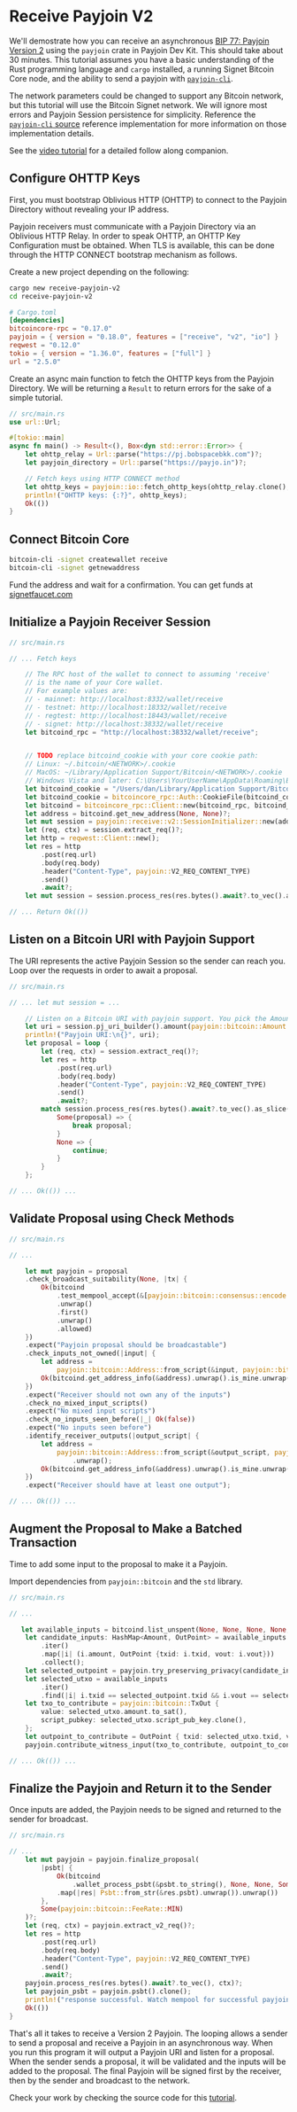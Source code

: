 # Receive Payjoin V2

We'll demostrate how you can receive an asynchronous [BIP 77: Payjoin Version 2](https://github.com/bitcoin/bips/pull/1483) using the `payjoin` crate in Payjoin Dev Kit. This should take about 30 minutes. This tutorial assumes you have a basic understanding of the Rust programming language and `cargo` installed, a running Signet Bitcoin Core node, and the ability to send a payjoin with [`payjoin-cli`](https://crates.io/crates/payjoin-cli).

The network parameters could be changed to support any Bitcoin network, but this tutorial will use the Bitcoin Signet network. We will ignore most errors and Payjoin Session persistence for simplicity. Reference the [`payjoin-cli` source](https://github.com/payjoin/rust-payjoin/tree/master/payjoin-cli) reference implementation for more information on those implementation details.

See the [video tutorial](https://www.youtube.com/watch?v=pybCDYbrgeQ) for a detailed follow along companion.

## Configure OHTTP Keys

First, you must bootstrap Oblivious HTTP (OHTTP) to connect to the Payjoin Directory without revealing your IP address.

Payjoin receivers must communicate with a Payjoin Directory via an Oblivious HTTP Relay. In order to speak OHTTP, an OHTTP Key Configuration must be obtained. When TLS is available, this can be done through the HTTP CONNECT bootstrap mechanism as follows.

Create a new project depending on the following:

```sh
cargo new receive-payjoin-v2
cd receive-payjoin-v2
```

```toml
# Cargo.toml
[dependencies]
bitcoincore-rpc = "0.17.0"
payjoin = { version = "0.18.0", features = ["receive", "v2", "io"] }
reqwest = "0.12.0"
tokio = { version = "1.36.0", features = ["full"] }
url = "2.5.0"
```

Create an async main function to fetch the OHTTP keys from the Payjoin Directory. We will be returning a `Result` to return errors for the sake of a simple tutorial.

```rust
// src/main.rs
use url::Url;

#[tokio::main]
async fn main() -> Result<(), Box<dyn std::error::Error>> {
    let ohttp_relay = Url::parse("https://pj.bobspacebkk.com")?;
    let payjoin_directory = Url::parse("https://payjo.in")?;

    // Fetch keys using HTTP CONNECT method
    let ohttp_keys = payjoin::io::fetch_ohttp_keys(ohttp_relay.clone(), payjoin_directory.clone()).await?;
    println!("OHTTP keys: {:?}", ohttp_keys);
    Ok(())
}
```
## Connect Bitcoin Core

```sh
bitcoin-cli -signet createwallet receive
bitcoin-cli -signet getnewaddress
```

Fund the address and wait for a confirmation. You can get funds at [signetfaucet.com](https://signetfaucet.com/)

## Initialize a Payjoin Receiver Session

```rust
// src/main.rs

// ... Fetch keys

    // The RPC host of the wallet to connect to assuming 'receive'
    // is the name of your Core wallet.
    // For example values are:
    // - mainnet: http://localhost:8332/wallet/receive
    // - testnet: http://localhost:18332/wallet/receive
    // - regtest: http://localhost:18443/wallet/receive
    // - signet: http://localhost:38332/wallet/receive
    let bitcoind_rpc = "http://localhost:38332/wallet/receive";


    // TODO replace bitcoind_cookie with your core cookie path:
    // Linux: ~/.bitcoin/<NETWORK>/.cookie
    // MacOS: ~/Library/Application Support/Bitcoin/<NETWORK>/.cookie
    // Windows Vista and later: C:\Users\YourUserName\AppData\Roaming\Bitcoin\<NETWORK>\.cookie
    let bitcoind_cookie = "/Users/dan/Library/Application Support/Bitcoin/signet/.cookie";
    let bitcoind_cookie = bitcoincore_rpc::Auth::CookieFile(bitcoind_cookie.into());
    let bitcoind = bitcoincore_rpc::Client::new(bitcoind_rpc, bitcoind_cookie)?;
    let address = bitcoind.get_new_address(None, None)?;
    let mut session = payjoin::receive::v2::SessionInitializer::new(address.assume_checked(), payjoin_directory, ohttp_keys, ohttp_relay, std::time::Duration::from_secs(600));
    let (req, ctx) = session.extract_req()?;
    let http = reqwest::Client::new();
    let res = http
        .post(req.url)
        .body(req.body)
        .header("Content-Type", payjoin::V2_REQ_CONTENT_TYPE)
        .send()
        .await?;
    let mut session = session.process_res(res.bytes().await?.to_vec().as_slice(), ctx)?;

// ... Return Ok(())
```


## Listen on a Bitcoin URI with Payjoin Support

The URI represents the active Payjoin Session so the sender can reach you. Loop over the requests in order to await a proposal.

```rust
// src/main.rs

// ... let mut session = ...

    // Listen on a Bitcoin URI with payjoin support. You pick the Amount.
    let uri = session.pj_uri_builder().amount(payjoin::bitcoin::Amount::from_sat(88888)).build();
    println!("Payjoin URI:\n{}", uri);
    let proposal = loop {
        let (req, ctx) = session.extract_req()?;
        let res = http
            .post(req.url)
            .body(req.body)
            .header("Content-Type", payjoin::V2_REQ_CONTENT_TYPE)
            .send()
            .await?;
        match session.process_res(res.bytes().await?.to_vec().as_slice(), ctx)? {
            Some(proposal) => {
                break proposal;
            }
            None => {
                continue;
            }
        }
    };

// ... Ok(()) ...
```

## Validate Proposal using Check Methods

```rust
// src/main.rs

// ...

    let mut payjoin = proposal
    .check_broadcast_suitability(None, |tx| {
        Ok(bitcoind
            .test_mempool_accept(&[payjoin::bitcoin::consensus::encode::serialize_hex(&tx)])
            .unwrap()
            .first()
            .unwrap()
            .allowed)
    })
    .expect("Payjoin proposal should be broadcastable")
    .check_inputs_not_owned(|input| {
        let address =
            payjoin::bitcoin::Address::from_script(&input, payjoin::bitcoin::Network::Signet).unwrap();
        Ok(bitcoind.get_address_info(&address).unwrap().is_mine.unwrap())
    })
    .expect("Receiver should not own any of the inputs")
    .check_no_mixed_input_scripts()
    .expect("No mixed input scripts")
    .check_no_inputs_seen_before(|_| Ok(false))
    .expect("No inputs seen before")
    .identify_receiver_outputs(|output_script| {
        let address =
            payjoin::bitcoin::Address::from_script(&output_script, payjoin::bitcoin::Network::Signet)
                .unwrap();
        Ok(bitcoind.get_address_info(&address).unwrap().is_mine.unwrap())
    })
    .expect("Receiver should have at least one output");

// ... Ok(()) ...
```

## Augment the Proposal to Make a Batched Transaction

Time to add some input to the proposal to make it a Payjoin.

Import dependencies from `payjoin::bitcoin` and the `std` library.

```rust
// src/main.rs

// ...

   let available_inputs = bitcoind.list_unspent(None, None, None, None, None)?;
    let candidate_inputs: HashMap<Amount, OutPoint> = available_inputs
        .iter()
        .map(|i| (i.amount, OutPoint {txid: i.txid, vout: i.vout}))
        .collect();
    let selected_outpoint = payjoin.try_preserving_privacy(candidate_inputs).unwrap();
    let selected_utxo = available_inputs
        .iter()
        .find(|i| i.txid == selected_outpoint.txid && i.vout == selected_outpoint.vout).unwrap();
    let txo_to_contribute = payjoin::bitcoin::TxOut {
        value: selected_utxo.amount.to_sat(),
        script_pubkey: selected_utxo.script_pub_key.clone(),
    };
    let outpoint_to_contribute = OutPoint { txid: selected_utxo.txid, vout: selected_utxo.vout };
    payjoin.contribute_witness_input(txo_to_contribute, outpoint_to_contribute);

// ... Ok(()) ...
```

## Finalize the Payjoin and Return it to the Sender

Once inputs are added, the Payjoin needs to be signed and returned to the sender for broadcast.

```rust
// src/main.rs

// ...
    let mut payjoin = payjoin.finalize_proposal(
        |psbt| {
            Ok(bitcoind
                .wallet_process_psbt(&psbt.to_string(), None, None, Some(true))
            .map(|res| Psbt::from_str(&res.psbt).unwrap()).unwrap())
        },
        Some(payjoin::bitcoin::FeeRate::MIN)
    )?;
    let (req, ctx) = payjoin.extract_v2_req()?;
    let res = http
        .post(req.url)
        .body(req.body)
        .header("Content-Type", payjoin::V2_REQ_CONTENT_TYPE)
        .send()
        .await?;
    payjoin.process_res(res.bytes().await?.to_vec(), ctx)?;
    let payjoin_psbt = payjoin.psbt().clone();
    println!("response successful. Watch mempool for successful payjoin. TXID: {}", payjoin_psbt.extract_tx().clone().txid());
    Ok(())
}
```

That's all it takes to receive a Version 2 Payjoin. The looping allows a sender to send a proposal and receive a Payjoin in an asynchronous way. When you run this program it will output a Payjoin URI and listen for a proposal. When the sender sends a proposal, it will be validated and the inputs will be added to the proposal. The final Payjoin will be signed first by the receiver, then by the sender and broadcast to the network.

Check your work by checking the source code for this [tutorial](https://github.com/payjoin/receive-payjoin-v2).

